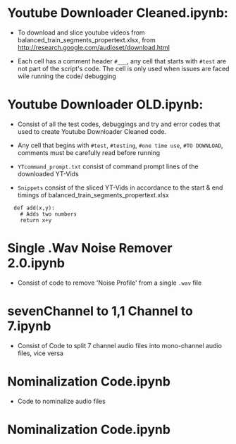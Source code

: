 # Youtube Downloader Cleaned.ipynb:

- To download and slice youtube videos from balanced_train_segments_propertext.xlsx, from http://research.google.com/audioset/download.html

- Each cell has a comment header `#___`, any cell that starts with `#test` are not part of the script's code. The cell is only used when issues are faced wile running the code/ debugging


# Youtube Downloader OLD.ipynb:

- Consist of all the test codes, debuggings and try and error codes that used to create Youtube Downloader Cleaned code.

- Any cell that begins with `#test`, `#testing`, `#one time use`, `#TO DOWNLOAD`, comments must be carefully read before running

- `YTcommand_prompt.txt` consist of command prompt lines of the downloaded YT-Vids

- `Snippets` consist of the sliced YT-Vids in accordance to the start & end timings of balanced_train_segments_propertext.xlsx
```
  def add(x,y):
    # Adds two numbers
    return x+y
 ```
 
# Single .Wav Noise Remover 2.0.ipynb
- Consist of code to remove 'Noise Profile' from a single `.wav` file

# sevenChannel to 1,1 Channel to 7.ipynb
- Consist of Code to split 7 channel audio files into mono-channel audio files, vice versa

# Nominalization Code.ipynb
- Code to nominalize audio files

# Nominalization Code.ipynb
